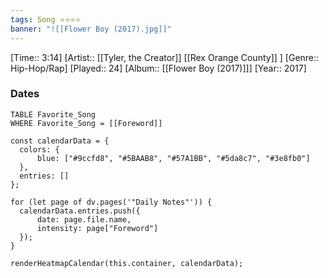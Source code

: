 ```yaml
---
tags: Song ⭐⭐⭐⭐ 
banner: "![[Flower Boy (2017).jpg]]"
---
```

[Time:: 3:14]
[Artist:: [[Tyler, the Creator]] [[Rex Orange County]] ]
[Genre:: Hip-Hop/Rap]
[Played:: 24]
[Album:: [[Flower Boy (2017)]]]
[Year:: 2017]
### Dates
````dataview
TABLE Favorite_Song
WHERE Favorite_Song = [[Foreword]]
````

  ```dataviewjs
const calendarData = { 
	colors: { 
		blue: ["#9ccfd8", "#5BAAB8", "#57A1BB", "#5da8c7", "#3e8fb0"] 
	}, 
	entries: [] 
}; 

for (let page of dv.pages('"Daily Notes"')) { 
	calendarData.entries.push({ 
		date: page.file.name, 
		intensity: page["Foreword"]
	}); 
} 

renderHeatmapCalendar(this.container, calendarData);
```
